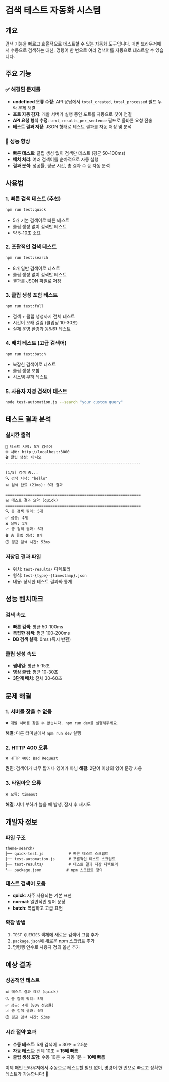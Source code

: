 # 검색 테스트 자동화 시스템

## 개요

검색 기능을 빠르고 효율적으로 테스트할 수 있는 자동화 도구입니다. 매번 브라우저에서 수동으로 검색하는 대신, 명령어 한 번으로 여러 검색어를 자동으로 테스트할 수 있습니다.

## 주요 기능

### ✅ 해결된 문제들
- **undefined 오류 수정**: API 응답에서 `total_created`, `total_processed` 필드 누락 문제 해결
- **포트 자동 감지**: 개발 서버가 실행 중인 포트를 자동으로 찾아 연결
- **API 요청 형식 수정**: `text`, `results_per_sentence` 필드로 올바른 요청 전송
- **테스트 결과 저장**: JSON 형태로 테스트 결과를 자동 저장 및 분석

### 🚀 성능 향상
- **빠른 테스트**: 클립 생성 없이 검색만 테스트 (평균 50-100ms)
- **배치 처리**: 여러 검색어를 순차적으로 자동 실행
- **결과 분석**: 성공률, 평균 시간, 총 결과 수 등 자동 분석

## 사용법

### 1. 빠른 검색 테스트 (추천)
```bash
npm run test:quick
```
- 5개 기본 검색어로 빠른 테스트
- 클립 생성 없이 검색만 테스트
- 약 5-10초 소요

### 2. 포괄적인 검색 테스트
```bash
npm run test:search
```
- 8개 일반 검색어로 테스트
- 클립 생성 없이 검색만 테스트
- 결과를 JSON 파일로 저장

### 3. 클립 생성 포함 테스트
```bash
npm run test:full
```
- 검색 + 클립 생성까지 전체 테스트
- 시간이 오래 걸림 (클립당 10-30초)
- 실제 운영 환경과 동일한 테스트

### 4. 배치 테스트 (고급 검색어)
```bash
npm run test:batch
```
- 복잡한 검색어로 테스트
- 클립 생성 포함
- 시스템 부하 테스트

### 5. 사용자 지정 검색어 테스트
```bash
node test-automation.js --search "your custom query"
```

## 테스트 결과 분석

### 실시간 출력
```
🧪 테스트 시작: 5개 검색어
🌐 서버: http://localhost:3000
🎬 클립 생성: 아니오
------------------------------------------------------------

[1/5] 검색 중...
🔍 검색 시작: "hello"
📊 검색 완료 (21ms): 0개 결과

============================================================
📊 테스트 결과 요약 (quick)
============================================================
🔍 총 검색 쿼리: 5개
✅ 성공: 4개
❌ 실패: 1개
📈 총 검색 결과: 6개
🎬 총 클립 생성: 0개
⏱️ 평균 검색 시간: 53ms
```

### 저장된 결과 파일
- 위치: `test-results/` 디렉토리
- 형식: `test-{type}-{timestamp}.json`
- 내용: 상세한 테스트 결과와 통계

## 성능 벤치마크

### 검색 속도
- **빠른 검색**: 평균 50-100ms
- **복잡한 검색**: 평균 100-200ms
- **DB 검색 실패**: 0ms (즉시 반환)

### 클립 생성 속도
- **썸네일**: 평균 5-15초
- **영상 클립**: 평균 10-30초
- **3단계 배치**: 전체 30-60초

## 문제 해결

### 1. 서버를 찾을 수 없음
```
❌ 개발 서버를 찾을 수 없습니다. npm run dev를 실행해주세요.
```
**해결**: 다른 터미널에서 `npm run dev` 실행

### 2. HTTP 400 오류
```
❌ HTTP 400: Bad Request
```
**원인**: 검색어가 너무 짧거나 영어가 아님
**해결**: 2단어 이상의 영어 문장 사용

### 3. 타임아웃 오류
```
❌ 오류: timeout
```
**해결**: 서버 부하가 높을 때 발생, 잠시 후 재시도

## 개발자 정보

### 파일 구조
```
theme-search/
├── quick-test.js           # 빠른 테스트 스크립트
├── test-automation.js      # 포괄적인 테스트 스크립트
├── test-results/           # 테스트 결과 저장 디렉토리
└── package.json           # npm 스크립트 정의
```

### 테스트 검색어 모음
- **quick**: 자주 사용되는 기본 표현
- **normal**: 일반적인 영어 문장
- **batch**: 복잡하고 고급 표현

### 확장 방법
1. `TEST_QUERIES` 객체에 새로운 검색어 그룹 추가
2. `package.json`에 새로운 npm 스크립트 추가
3. 명령행 인수로 사용자 정의 옵션 추가

## 예상 결과

### 성공적인 테스트
```
📊 테스트 결과 요약 (quick)
🔍 총 검색 쿼리: 5개
✅ 성공: 4개 (80% 성공률)
📈 총 검색 결과: 6개
⏱️ 평균 검색 시간: 53ms
```

### 시간 절약 효과
- **수동 테스트**: 5개 검색어 × 30초 = 2.5분
- **자동 테스트**: 전체 10초 = **15배 빠름**
- **클립 생성 포함**: 수동 10분 → 자동 1분 = **10배 빠름**

이제 매번 브라우저에서 수동으로 테스트할 필요 없이, 명령어 한 번으로 빠르고 정확한 테스트가 가능합니다! 🚀 